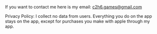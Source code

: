 If you want to contact me here is my email: c2h6.games@gmail.com

Privacy Policy: I collect no data from users. Everything you do on the app stays on the app, except for purchases you make with apple through my app.
